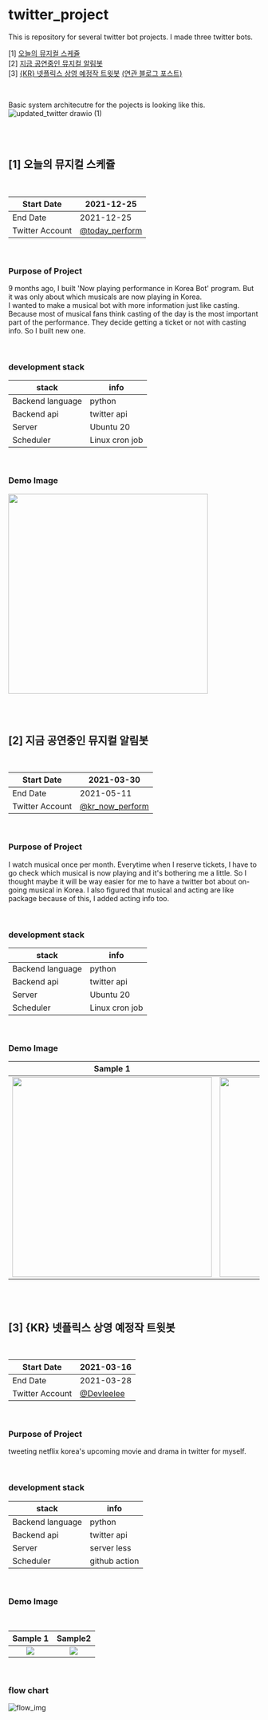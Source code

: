 # twitter_project
This is repository for several twitter bot projects. 
I made three twitter bots. 

[1] [오늘의 뮤지컬 스케쥴](https://twitter.com/today_perform)  
[2] [지금 공연중인 뮤지컬 알림봇](https://twitter.com/now_performKr)    
[3] [{KR} 넷플릭스 상영 예정작 트윗봇](https://twitter.com/DevLeelee) [(연관 블로그 포스트)](https://leeleelee3264.github.io/backend/2021/04/16/twitterbot-with-git-action.html) 



<br>

Basic system architecutre for the pojects is looking like this.  
![updated_twitter drawio (1)](https://user-images.githubusercontent.com/35620531/137567303-9155675c-932e-4331-8207-701b45f0f76f.png)

<br>
<br>

## [1] 오늘의 뮤지컬 스케쥴
<br>

| Start Date      | 2021-12-25                                          |
|-----------------|-----------------------------------------------------|
| End Date        | 2021-12-25                                          |
| Twitter Account | [@today_perform](https://twitter.com/today_perform) |  

<br> 

### Purpose of Project 
9 months ago, I built 'Now playing performance in Korea Bot' program. But it was only about which musicals are now playing in Korea.  
I wanted to make a musical bot with more information just like casting. Because most of musical fans think casting of the day is the most important part of the performance. They decide getting a ticket or not with casting info. So I built new one. 

<br> 


### development stack
| stack      | info |
|-----------------|------------|
| Backend language       |   python         |
| Backend api | twitter api |  
| Server | Ubuntu 20 |  
| Scheduler | Linux cron job |  

<br>

### Demo Image  
[<img src="https://user-images.githubusercontent.com/35620531/147377250-c05a47f8-c1f7-4630-99ad-1249c005c857.png" width="400"/>](https://user-images.githubusercontent.com/35620531/147377250-c05a47f8-c1f7-4630-99ad-1249c005c857.png)



<br>
<br>


## [2] 지금 공연중인 뮤지컬 알림봇  
<br>

| Start Date      | 2021-03-30 |
|-----------------|------------|
| End Date        | 2021-05-11  |
| Twitter Account | [@kr_now_perform](https://twitter.com/kr_now_perform) |  

<br>

### Purpose of Project 
I watch musical once per month. Everytime when I reserve tickets, I have to go check which musical is now playing and it's bothering me a little. 
So I thought maybe it will be way easier for me to have a twitter bot about on-going musical in Korea. I also figured that musical and acting are like package because of this, I added acting info too. 

<br> 

### development stack
| stack      | info |
|-----------------|------------|
| Backend language       |   python         |
| Backend api | twitter api |  
| Server | Ubuntu 20 |  
| Scheduler | Linux cron job |  

<br>

### Demo Image 

Sample 1             |  Sample2
:-------------------------:|:-------------------------:
[<img src="https://user-images.githubusercontent.com/35620531/117728880-03125800-b225-11eb-804a-9be3572da1e2.png" width="400"/>](https://user-images.githubusercontent.com/35620531/117728880-03125800-b225-11eb-804a-9be3572da1e2.png) |  [<img src="https://user-images.githubusercontent.com/35620531/177594817-adab7f83-ebb5-482f-83f9-0d8759c26fa3.png" width="400"/>](https://user-images.githubusercontent.com/35620531/177594817-adab7f83-ebb5-482f-83f9-0d8759c26fa3.png)


<br>
<br>

## [3] {KR} 넷플릭스 상영 예정작 트윗봇 

<br>


| Start Date      | 2021-03-16 |
|-----------------|------------|
| End Date        | 2021-03-28 |
| Twitter Account | [@Devleelee](https://twitter.com/DevLeelee) |  

<br>

### Purpose of Project 
tweeting netflix korea's upcoming movie and drama in twitter for myself.<br> 

<br>

### development stack
| stack      | info |
|-----------------|------------|
| Backend language       |   python         |
| Backend api | twitter api |  
| Server | server less |  
| Scheduler | github action |  

<br>

### Demo Image
<br>   

Sample 1             |  Sample2
:-------------------------:|:-------------------------:
![](https://user-images.githubusercontent.com/35620531/112839670-6adb6c00-90d9-11eb-8a74-3ad7b1c156ca.PNG)  |  ![](https://user-images.githubusercontent.com/35620531/112840270-184e7f80-90da-11eb-81dd-7984814ae9cf.PNG)

<br>

### flow chart
![flow_img](https://leeleelee3264.github.io/assets/img/post/twitter_flow.png)





